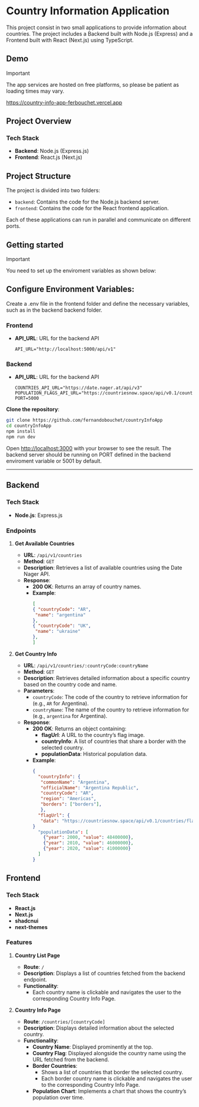 # Country Information Application

This project consist in two small applications to provide information about countries. The project includes a Backend built with Node.js (Express) and a Frontend built with React (Next.js) using TypeScript.


## Demo
>[!IMPORTANT]
The app services are hosted on free platforms, so please be patient as loading times may vary.

https://country-info-app-ferbouchet.vercel.app


## Project Overview

### Tech Stack

- **Backend**: Node.js (Express.js)
- **Frontend**: React.js (Next.js)

## Project Structure

The project is divided into two folders:

- `backend`: Contains the code for the Node.js backend server.
- `frontend`: Contains the code for the React frontend application.

Each of these applications can run in parallel and communicate on different ports.

## Getting started

>[!IMPORTANT]
You need to set up the enviroment variables as shown below:

## Configure Environment Variables:

Create a .env file in the frontend folder and define the necessary variables, such as in the backend backend folder.

### Frontend

- **API_URL**: URL for the backend API
  ```env
  API_URL="http://localhost:5000/api/v1"

### Backend

- **API_URL**: URL for the backend API
  ```env
  COUNTRIES_API_URL="https://date.nager.at/api/v3"
  POPULATION_FLAGS_API_URL="https://countriesnow.space/api/v0.1/countries"
  PORT=5000

**Clone the repository**:
   ```bash
  git clone https://github.com/fernandobouchet/countryInfoApp
cd countryInfoApp
npm install
npm run dev

```

Open [http://localhost:3000](http://localhost:3000) with your browser to see the result.
The backend server should be running on PORT defined in the backend enviroment variable or 5001 by default.


---

## Backend

### Tech Stack

- **Node.js**: Express.js


### Endpoints

1. **Get Available Countries**
   - **URL**: `/api/v1/countries`
   - **Method**: `GET`
   - **Description**: Retrieves a list of available countries using the Date Nager API.
   - **Response**: 
     - **200 OK**: Returns an array of country names.
     - **Example**:
       ```json
       [
       { "countryCode": "AR",
        "name": "argentina"
       },
       { "countryCode": "UK",
        "name": "ukraine"
       },
       ]
       ```

2. **Get Country Info**
   - **URL**: `/api/v1/countries/:countryCode:countryName`
   - **Method**: `GET`
   - **Description**: Retrieves detailed information about a specific country based on the country code and name.
   - **Parameters**: 
     - `countryCode`: The code of the country to retrieve information for (e.g., `AR` for Argentina).
     - `countryName`: The name of the country to retrieve information for (e.g., `argentina` for Argentina).
   - **Response**:
     - **200 OK**: Returns an object containing:
       - **flagUrl**: A URL to the country’s flag image.
       - **countryInfo**: A list of countries that share a border with the selected country.
       - **populationData**: Historical population data.
     - **Example**:
       ```json
       {
         "countryInfo": {
          "commonName": "Argentina",
          "officialName": "Argentina Republic",
          "countryCode": "AR",
          "region": "Americas",
          "borders": ["borders"],
          },
         "flagUrl": {
          "data": "https://countriesnow.space/api/v0.1/countries/flag/images/UA.png",
       }
         "populationData": [
           {"year": 2000, "value": 48400000},
           {"year": 2010, "value": 46000000},
           {"year": 2020, "value": 41000000}
         ]
       }
       ```

## Frontend

### Tech Stack

- **React.js**
- **Next.js**
- **shadcnui**
- **next-themes**

### Features

1. **Country List Page**
   - **Route**: `/`
   - **Description**: Displays a list of countries fetched from the backend endpoint.
   - **Functionality**:
     - Each country name is clickable and navigates the user to the corresponding Country Info Page.

2. **Country Info Page**
   - **Route**: `/countries/[countryCode]`
   - **Description**: Displays detailed information about the selected country.
   - **Functionality**:
     - **Country Name**: Displayed prominently at the top.
     - **Country Flag**: Displayed alongside the country name using the URL fetched from the backend.
     - **Border Countries**:
       - Shows a list of countries that border the selected country.
       - Each border country name is clickable and navigates the user to the corresponding Country Info Page.
     - **Population Chart**: Implements a chart that shows the country’s population over time.
